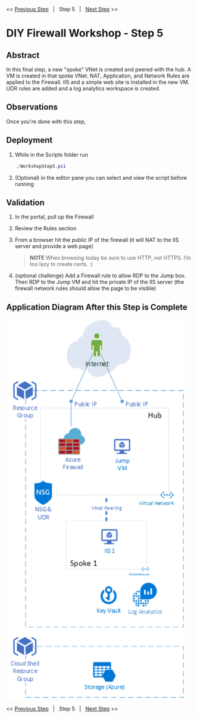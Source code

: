 << [Previous Step][Prev]&nbsp;&nbsp;&nbsp;|&nbsp;&nbsp;&nbsp;Step 5&nbsp;&nbsp;&nbsp;|&nbsp;&nbsp;&nbsp;[Next Step][Next] >> 

# DIY Firewall Workshop - Step 5

## Abstract
In this final step, a new "spoke" VNet is created and peered with the hub. A VM is created in that spoke VNet. NAT, Application, and Network Rules are applied to the Firewall. IIS and a simple web site is installed in the new VM. UDR rules are added and a log analytics workspace is created.

## Observations
Once you're done with this step, 

## Deployment
1. While in the Scripts folder run
   ```powershell
   ./WorkshopStep5.ps1
   ```
2. (Optional) in the editor pane you can select and view the script before running

## Validation
1. In the portal, pull up the Firewall
2. Review the Rules section
3. From a browser hit the public IP of the firewall (it will NAT to the IIS server and provide a web page)
   > **NOTE** When browsing today be sure to use HTTP, not HTTPS. I’m too lazy to create certs. :)

4. (optional challenge) Add a Firewall rule to allow RDP to the Jump box. Then RDP to the Jump VM and hit the private IP of the IIS server (the firewall network rules should allow the page to be visible)

## Application Diagram After this Step is Complete
[![1]][1]

<< [Previous Step][Prev]&nbsp;&nbsp;&nbsp;|&nbsp;&nbsp;&nbsp;Step 5&nbsp;&nbsp;&nbsp;|&nbsp;&nbsp;&nbsp;[Next Step][Next] >> 

<!--Link References-->
[Prev]: ./WorkshopStep4.md
[Next]: ./WorkshopStep5Challenge.md

<!--Image References-->
[1]: ./Media/Step5.svg "As built diagram for step 5" 